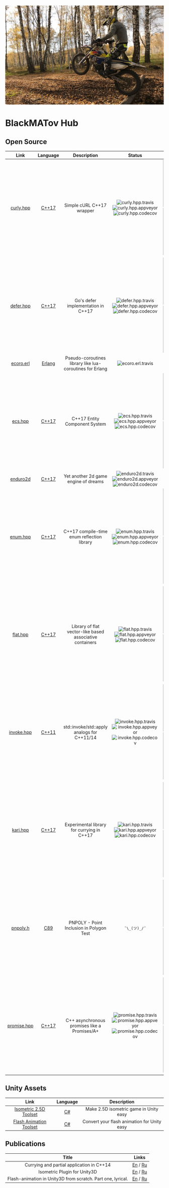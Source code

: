![](images/title-icon.jpg)

# BlackMATov Hub

## Open Source

| Link                       | Language         | Description                                              | Status                                                               | Stats                                                                                             |
|:--------------------------:|:----------------:|:--------------------------------------------------------:|:--------------------------------------------------------------------:|:-----------------------------------------:|
| [curly.hpp][curly.hpp]     | [C++17][cpp17]   | Simple cURL C++17 wrapper                                | ![curly.hpp.travis] ![curly.hpp.appveyor] ![curly.hpp.codecov]       | ![curly.hpp.stars] ![curly.hpp.forks]     |
| [defer.hpp][defer.hpp]     | [C++17][cpp17]   | Go's defer implementation in C++17                       | ![defer.hpp.travis] ![defer.hpp.appveyor] ![defer.hpp.codecov]       | ![defer.hpp.stars] ![defer.hpp.forks]     |
| [ecoro.erl][ecoro.erl]     | [Erlang][erlang] | Pseudo-coroutines library like lua-coroutines for Erlang | ![ecoro.erl.travis]                                                  | ![ecoro.erl.stars] ![ecoro.erl.forks]     |
| [ecs.hpp][ecs.hpp]         | [C++17][cpp17]   | C++17 Entity Component System                            | ![ecs.hpp.travis] ![ecs.hpp.appveyor] ![ecs.hpp.codecov]             | ![ecs.hpp.stars] ![ecs.hpp.forks]         |
| [enduro2d][enduro2d]       | [C++17][cpp17]   | Yet another 2d game engine of dreams                     | ![enduro2d.travis] ![enduro2d.appveyor] ![enduro2d.codecov]          | ![enduro2d.stars] ![enduro2d.forks]       |
| [enum.hpp][enum.hpp]       | [C++17][cpp17]   | C++17 compile-time enum reflection library               | ![enum.hpp.travis] ![enum.hpp.appveyor] ![enum.hpp.codecov]          | ![enum.hpp.stars] ![enum.hpp.forks]       |
| [flat.hpp][flat.hpp]       | [C++17][cpp17]   | Library of flat vector-like based associative containers | ![flat.hpp.travis] ![flat.hpp.appveyor] ![flat.hpp.codecov]          | ![flat.hpp.stars] ![flat.hpp.forks]       |
| [invoke.hpp][invoke.hpp]   | [C++11][cpp11]   | std::invoke/std::apply analogs for C++11/14              | ![invoke.hpp.travis] ![invoke.hpp.appveyor] ![invoke.hpp.codecov]    | ![invoke.hpp.stars] ![invoke.hpp.forks]   |
| [kari.hpp][kari.hpp]       | [C++17][cpp17]   | Experimental library for currying in C++17               | ![kari.hpp.travis] ![kari.hpp.appveyor] ![kari.hpp.codecov]          | ![kari.hpp.stars] ![kari.hpp.forks]       |
| [pnpoly.h][pnpoly.h]       | [C89][c89]       | PNPOLY - Point Inclusion in Polygon Test                 | `¯\_(ツ)_/¯`                                                         | ![pnpoly.h.stars] ![pnpoly.h.forks]       |
| [promise.hpp][promise.hpp] | [C++17][cpp17]   | C++ asynchronous promises like a Promises/A+             | ![promise.hpp.travis] ![promise.hpp.appveyor] ![promise.hpp.codecov] | ![promise.hpp.stars] ![promise.hpp.forks] |

## Unity Assets

| Link                                   | Language     | Description                                 |
|:--------------------------------------:|:------------:|:-------------------------------------------:|
| [Isometric 2.5D Toolset][iso.tools]    | [C#][csharp] | Make 2.5D isometric game in Unity easy      |
| [Flash Animation Toolset][flash.tools] | [C#][csharp] | Convert your flash animation for Unity easy |


## Publications

| Title                                                       | Links                                       |
|:-----------------------------------------------------------:|:-------------------------------------------:|
| Currying and partial application in C++14                   | [En][en.curry] / [Ru][ru.curry]             |
| Isometric Plugin for Unity3D                                | [En][en.iso.tools] / [Ru][ru.iso.tools]     |
| Flash-animation in Unity3D from scratch. Part one, lyrical. | [En][en.flash.tools] / [Ru][ru.flash.tools] |


[c89]: https://en.wikipedia.org/wiki/ANSI_C#C89
[cpp11]: https://en.wikipedia.org/wiki/C%2B%2B11
[cpp14]: https://en.wikipedia.org/wiki/C%2B%2B14
[cpp17]: https://en.wikipedia.org/wiki/C%2B%2B17
[erlang]: https://en.wikipedia.org/wiki/Erlang_(programming_language)
[csharp]: https://en.wikipedia.org/wiki/C_Sharp_(programming_language)

[curly.hpp]: https://github.com/blackmatov/curly.hpp
[defer.hpp]: https://github.com/blackmatov/defer.hpp
[ecoro.erl]: https://github.com/blackmatov/ecoro.erl
[ecs.hpp]: https://github.com/blackmatov/ecs.hpp
[enduro2d]: https://github.com/enduro2d/enduro2d
[enum.hpp]: https://github.com/blackmatov/enum.hpp
[flat.hpp]: https://github.com/blackmatov/flat.hpp
[invoke.hpp]: https://github.com/blackmatov/invoke.hpp
[kari.hpp]: https://github.com/blackmatov/kari.hpp
[pnpoly.h]: https://github.com/blackmatov/pnpoly.h
[promise.hpp]: https://github.com/blackmatov/promise.hpp

[curly.hpp.travis]: https://img.shields.io/travis/blackmatov/curly.hpp/master.svg?logo=travis
[defer.hpp.travis]: https://img.shields.io/travis/blackmatov/defer.hpp/master.svg?logo=travis
[ecoro.erl.travis]: https://img.shields.io/travis/blackmatov/ecoro.erl/master.svg?logo=travis
[ecs.hpp.travis]: https://img.shields.io/travis/blackmatov/ecs.hpp/master.svg?logo=travis
[enduro2d.travis]: https://img.shields.io/travis/enduro2d/enduro2d/master.svg?logo=travis
[enum.hpp.travis]: https://img.shields.io/travis/blackmatov/enum.hpp/master.svg?logo=travis
[flat.hpp.travis]: https://img.shields.io/travis/blackmatov/flat.hpp/master.svg?logo=travis
[invoke.hpp.travis]: https://img.shields.io/travis/blackmatov/invoke.hpp/master.svg?logo=travis
[kari.hpp.travis]: https://img.shields.io/travis/blackmatov/kari.hpp/master.svg?logo=travis
[pnpoly.h.travis]: https://img.shields.io/travis/blackmatov/pnpoly.h/master.svg?logo=travis
[promise.hpp.travis]: https://img.shields.io/travis/blackmatov/promise.hpp/master.svg?logo=travis

[curly.hpp.appveyor]: https://img.shields.io/appveyor/ci/blackmatov/curly-hpp/master.svg?logo=appveyor
[defer.hpp.appveyor]: https://img.shields.io/appveyor/ci/blackmatov/defer-hpp/master.svg?logo=appveyor
[ecoro.erl.appveyor]: https://img.shields.io/appveyor/ci/blackmatov/ecoro-erl/master.svg?logo=appveyor
[ecs.hpp.appveyor]: https://img.shields.io/appveyor/ci/blackmatov/ecs-hpp/master.svg?logo=appveyor
[enduro2d.appveyor]: https://img.shields.io/appveyor/ci/blackmatov/enduro2d/master.svg?logo=appveyor
[enum.hpp.appveyor]: https://img.shields.io/appveyor/ci/blackmatov/enum-hpp/master.svg?logo=appveyor
[flat.hpp.appveyor]: https://img.shields.io/appveyor/ci/blackmatov/flat-hpp/master.svg?logo=appveyor
[invoke.hpp.appveyor]: https://img.shields.io/appveyor/ci/blackmatov/invoke-hpp/master.svg?logo=appveyor
[kari.hpp.appveyor]: https://img.shields.io/appveyor/ci/blackmatov/kari-hpp/master.svg?logo=appveyor
[pnpoly.h.appveyor]: https://img.shields.io/appveyor/ci/blackmatov/pnpoly-h/master.svg?logo=appveyor
[promise.hpp.appveyor]: https://img.shields.io/appveyor/ci/blackmatov/promise-hpp/master.svg?logo=appveyor

[curly.hpp.codecov]: https://img.shields.io/codecov/c/github/blackmatov/curly.hpp/master.svg?logo=codecov
[defer.hpp.codecov]: https://img.shields.io/codecov/c/github/blackmatov/defer.hpp/master.svg?logo=codecov
[ecoro.erl.codecov]: https://img.shields.io/codecov/c/github/blackmatov/ecoro.erl/master.svg?logo=codecov
[ecs.hpp.codecov]: https://img.shields.io/codecov/c/github/blackmatov/ecs.hpp/master.svg?logo=codecov
[enduro2d.codecov]: https://img.shields.io/codecov/c/github/enduro2d/enduro2d/master.svg?logo=codecov
[enum.hpp.codecov]: https://img.shields.io/codecov/c/github/blackmatov/enum.hpp/master.svg?logo=codecov
[flat.hpp.codecov]: https://img.shields.io/codecov/c/github/blackmatov/flat.hpp/master.svg?logo=codecov
[invoke.hpp.codecov]: https://img.shields.io/codecov/c/github/blackmatov/invoke.hpp/master.svg?logo=codecov
[kari.hpp.codecov]: https://img.shields.io/codecov/c/github/blackmatov/kari.hpp/master.svg?logo=codecov
[pnpoly.h.codecov]: https://img.shields.io/codecov/c/github/blackmatov/pnpoly.h/master.svg?logo=codecov
[promise.hpp.codecov]: https://img.shields.io/codecov/c/github/blackmatov/promise.hpp/master.svg?logo=codecov

[curly.hpp.stars]: https://img.shields.io/github/stars/blackmatov/curly.hpp?style=social
[defer.hpp.stars]: https://img.shields.io/github/stars/blackmatov/defer.hpp?style=social
[ecoro.erl.stars]: https://img.shields.io/github/stars/blackmatov/ecoro.erl?style=social
[ecs.hpp.stars]: https://img.shields.io/github/stars/blackmatov/ecs.hpp?style=social
[enduro2d.stars]: https://img.shields.io/github/stars/enduro2d/enduro2d?style=social
[enum.hpp.stars]: https://img.shields.io/github/stars/blackmatov/enum.hpp?style=social
[flat.hpp.stars]: https://img.shields.io/github/stars/blackmatov/flat.hpp?style=social
[invoke.hpp.stars]: https://img.shields.io/github/stars/blackmatov/invoke.hpp?style=social
[kari.hpp.stars]: https://img.shields.io/github/stars/blackmatov/kari.hpp?style=social
[pnpoly.h.stars]: https://img.shields.io/github/stars/blackmatov/pnpoly.h?style=social
[promise.hpp.stars]: https://img.shields.io/github/stars/blackmatov/promise.hpp?style=social

[curly.hpp.forks]: https://img.shields.io/github/forks/blackmatov/curly.hpp?style=social
[defer.hpp.forks]: https://img.shields.io/github/forks/blackmatov/defer.hpp?style=social
[ecoro.erl.forks]: https://img.shields.io/github/forks/blackmatov/ecoro.erl?style=social
[ecs.hpp.forks]: https://img.shields.io/github/forks/blackmatov/ecs.hpp?style=social
[enduro2d.forks]: https://img.shields.io/github/forks/enduro2d/enduro2d?style=social
[enum.hpp.forks]: https://img.shields.io/github/forks/blackmatov/enum.hpp?style=social
[flat.hpp.forks]: https://img.shields.io/github/forks/blackmatov/flat.hpp?style=social
[invoke.hpp.forks]: https://img.shields.io/github/forks/blackmatov/invoke.hpp?style=social
[kari.hpp.forks]: https://img.shields.io/github/forks/blackmatov/kari.hpp?style=social
[pnpoly.h.forks]: https://img.shields.io/github/forks/blackmatov/pnpoly.h?style=social
[promise.hpp.forks]: https://img.shields.io/github/forks/blackmatov/promise.hpp?style=social

[iso.tools]: ./unity-assets/isometric-toolset.md
[flash.tools]: ./unity-assets/flash-animation-toolset.md

[en.curry]: https://habr.com/post/436488
[ru.curry]: https://habr.com/post/340722
[en.iso.tools]: https://habr.com/post/436372
[ru.iso.tools]: https://habr.com/post/269653
[en.flash.tools]: https://habr.com/post/445102
[ru.flash.tools]: https://habr.com/post/443524
